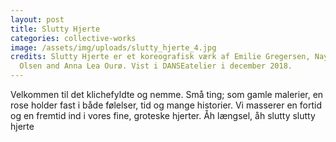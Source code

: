 ```yaml
---
layout: post
title: Slutty Hjerte
categories: collective-works
image: /assets/img/uploads/slutty_hjerte_4.jpg
credits: Slutty Hjerte er et koreografisk værk af Emilie Gregersen, Naya Moll
  Olsen and Anna Lea Ourø. Vist i DANSEatelier i december 2018.
---
```

Velkommen til det klichefyldte og nemme.
Små ting; som gamle malerier, en rose
holder fast i både følelser, tid og mange historier.
Vi masserer en fortid og en fremtid ind i vores fine, groteske hjerter.
Åh længsel, åh slutty slutty hjerte
